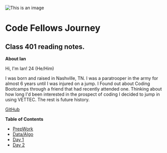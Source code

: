![This is an image](https://funvizeo.com/media/thumbs/82172d4f763cbf49/hacking-in-progress-memes-4e1fb5ee99dafe08-f6fe178da0393eb0.jpg)
# Code Fellows Journey
## Class 401 reading notes.
**About Ian**

Hi, I'm Ian! 24 (He/Him)

I was born and raised in Nashville, TN. I was a paratrooper in the army for almost 6 years until I was injured on a jump. I Found out about Coding Bootcamps through a friend that had recently attended one. Thinking about how long I'd been interested in the prospect of coding I decided to jump in using VETTEC. The rest is future history.

[GitHub](https://github.com/IanMcshoe)

**Table of Contents**

- [PrepWork](prep.md)
- [Data/Algo](DSA.md)
- [Day 1](Day-1.md)
- [Day 2](Day2.md)
